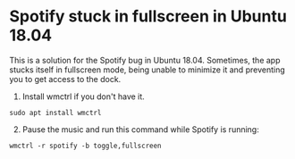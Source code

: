 # Spotify stuck in fullscreen in Ubuntu 18.04

This is a solution for the Spotify bug in Ubuntu 18.04. Sometimes, the app stucks itself in fullscreen mode, being unable to minimize it and preventing you to get access to the dock.

1) Install wmctrl if you don't have it.

`sudo apt install wmctrl`

2) Pause the music and run this command while Spotify is running:

`wmctrl -r spotify -b toggle,fullscreen`
